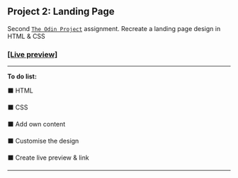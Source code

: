 ## Project 2: Landing Page

Second [`The Odin Project`](https://www.theodinproject.com) assignment. Recreate a landing page design in HTML & CSS

### [[Live preview]]() 

------


**To do list:**

:black_large_square: HTML

:black_large_square: CSS

:black_large_square: Add own content

:black_large_square: Customise the design

:black_large_square: Create live preview & link




------

